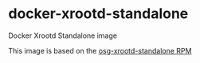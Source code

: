 # docker-xrootd-standalone
Docker Xrootd Standalone image

This image is based on the [osg-xrootd-standalone RPM](https://github.com/opensciencegrid/Software-Redhat/tree/trunk/osg-xrootd)
